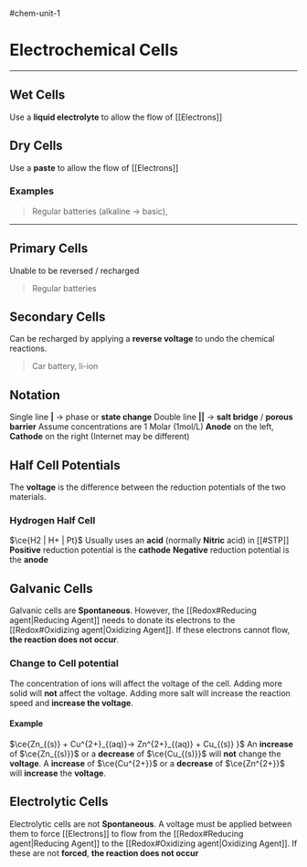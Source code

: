 #chem-unit-1 
# Electrochemical Cells
---
## Wet Cells
Use a **liquid electrolyte** to allow the flow of [[Electrons]]
## Dry Cells
Use a **paste** to allow the flow of [[Electrons]]
### Examples
> Regular batteries (alkaline -> basic),
---
## Primary Cells
Unable to be reversed / recharged
> Regular batteries
## Secondary Cells
Can be recharged by applying a **reverse voltage** to undo the chemical reactions.
> Car battery, li-ion
## Notation
Single line **|** -> phase or **state change**
Double line **||** -> **salt bridge** / **porous barrier**
Assume concentrations are 1 Molar (1mol/L)
**Anode** on the left, **Cathode** on the right (Internet may be different)
## Half Cell Potentials
The **voltage** is the difference between the reduction potentials of the two materials.
### Hydrogen Half Cell
$\ce{H2 | H+ | Pt}$ 
Usually uses an **acid** (normally **Nitric** acid) in [[#STP]]
**Positive** reduction potential is the **cathode**
**Negative** reduction potential is the **anode**

## Galvanic Cells
Galvanic cells are **Spontaneous**. However, the [[Redox#Reducing agent|Reducing Agent]] needs to donate its electrons to the [[Redox#Oxidizing agent|Oxidizing Agent]]. If these electrons cannot flow, **the reaction does not occur**.
### Change to Cell potential
The concentration of ions will affect the voltage of the cell.
Adding more solid will **not** affect the voltage.
Adding more salt will increase the reaction speed and **increase the voltage**.
#### Example
$\ce{Zn_{(s)} + Cu^{2+}_{(aq)}-> Zn^{2+}_{(aq)} + Cu_{(s)} }$
An **increase** of $\ce{Zn_{(s)}}$ or a **decrease** of $\ce{Cu_{(s)}}$ will **not** change the **voltage**.
A **increase** of $\ce{Cu^{2+}}$ or a **decrease** of $\ce{Zn^{2+}}$ will **increase** the **voltage**.

## Electrolytic Cells
Electrolytic cells are not **Spontaneous**. A voltage must be applied between them to force [[Electrons]] to flow from the [[Redox#Reducing agent|Reducing Agent]] to the [[Redox#Oxidizing agent|Oxidizing Agent]]. If these are not **forced**, **the reaction does not occur**